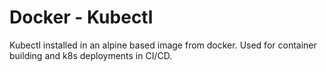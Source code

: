 # Docker - Kubectl

Kubectl installed in an alpine based image from docker. Used for container building and k8s deployments in CI/CD.
